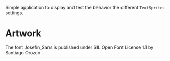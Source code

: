 Simple application to display and test the behavior the different `TextSprites` settings.

# Artwork

The font Josefin_Sans is published under SIL Open Font License 1.1 by Santiago Orozco
